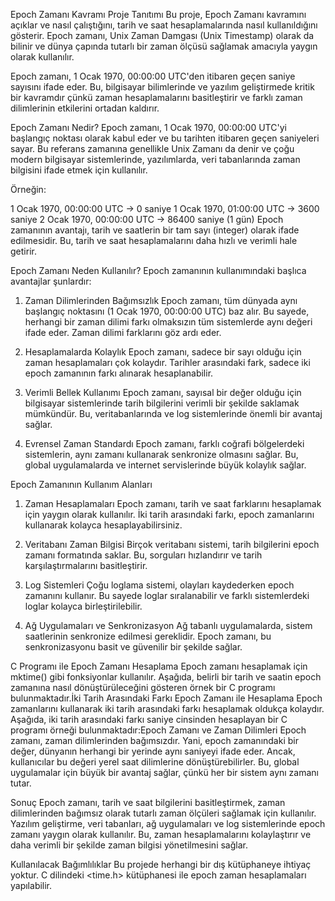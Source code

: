 Epoch Zamanı Kavramı
Proje Tanıtımı
Bu proje, Epoch Zamanı kavramını açıklar ve nasıl çalıştığını, tarih ve saat hesaplamalarında nasıl kullanıldığını gösterir. Epoch zamanı, Unix Zaman Damgası (Unix Timestamp) olarak da bilinir ve dünya çapında tutarlı bir zaman ölçüsü sağlamak amacıyla yaygın olarak kullanılır.

Epoch zamanı, 1 Ocak 1970, 00:00:00 UTC'den itibaren geçen saniye sayısını ifade eder. Bu, bilgisayar bilimlerinde ve yazılım geliştirmede kritik bir kavramdır çünkü zaman hesaplamalarını basitleştirir ve farklı zaman dilimlerinin etkilerini ortadan kaldırır.

Epoch Zamanı Nedir?
Epoch zamanı, 1 Ocak 1970, 00:00:00 UTC'yi başlangıç noktası olarak kabul eder ve bu tarihten itibaren geçen saniyeleri sayar. Bu referans zamanına genellikle Unix Zamanı da denir ve çoğu modern bilgisayar sistemlerinde, yazılımlarda, veri tabanlarında zaman bilgisini ifade etmek için kullanılır.

Örneğin:

1 Ocak 1970, 00:00:00 UTC → 0 saniye
1 Ocak 1970, 01:00:00 UTC → 3600 saniye
2 Ocak 1970, 00:00:00 UTC → 86400 saniye (1 gün)
Epoch zamanının avantajı, tarih ve saatlerin bir tam sayı (integer) olarak ifade edilmesidir. Bu, tarih ve saat hesaplamalarını daha hızlı ve verimli hale getirir.

Epoch Zamanı Neden Kullanılır?
Epoch zamanının kullanımındaki başlıca avantajlar şunlardır:

1. Zaman Dilimlerinden Bağımsızlık
Epoch zamanı, tüm dünyada aynı başlangıç noktasını (1 Ocak 1970, 00:00:00 UTC) baz alır. Bu sayede, herhangi bir zaman dilimi farkı olmaksızın tüm sistemlerde aynı değeri ifade eder. Zaman dilimi farklarını göz ardı eder.

2. Hesaplamalarda Kolaylık
Epoch zamanı, sadece bir sayı olduğu için zaman hesaplamaları çok kolaydır. Tarihler arasındaki fark, sadece iki epoch zamanının farkı alınarak hesaplanabilir.

3. Verimli Bellek Kullanımı
Epoch zamanı, sayısal bir değer olduğu için bilgisayar sistemlerinde tarih bilgilerini verimli bir şekilde saklamak mümkündür. Bu, veritabanlarında ve log sistemlerinde önemli bir avantaj sağlar.

4. Evrensel Zaman Standardı
Epoch zamanı, farklı coğrafi bölgelerdeki sistemlerin, aynı zamanı kullanarak senkronize olmasını sağlar. Bu, global uygulamalarda ve internet servislerinde büyük kolaylık sağlar.

Epoch Zamanının Kullanım Alanları
1. Zaman Hesaplamaları
Epoch zamanı, tarih ve saat farklarını hesaplamak için yaygın olarak kullanılır. İki tarih arasındaki farkı, epoch zamanlarını kullanarak kolayca hesaplayabilirsiniz.

2. Veritabanı Zaman Bilgisi
Birçok veritabanı sistemi, tarih bilgilerini epoch zamanı formatında saklar. Bu, sorguları hızlandırır ve tarih karşılaştırmalarını basitleştirir.

3. Log Sistemleri
Çoğu loglama sistemi, olayları kaydederken epoch zamanını kullanır. Bu sayede loglar sıralanabilir ve farklı sistemlerdeki loglar kolayca birleştirilebilir.

4. Ağ Uygulamaları ve Senkronizasyon
Ağ tabanlı uygulamalarda, sistem saatlerinin senkronize edilmesi gereklidir. Epoch zamanı, bu senkronizasyonu basit ve güvenilir bir şekilde sağlar.

C Programı ile Epoch Zamanı Hesaplama
Epoch zamanı hesaplamak için mktime() gibi fonksiyonlar kullanılır. Aşağıda, belirli bir tarih ve saatin epoch zamanına nasıl dönüştürüleceğini gösteren örnek bir C programı bulunmaktadır.İki Tarih Arasındaki Farkı Epoch Zamanı ile Hesaplama
Epoch zamanlarını kullanarak iki tarih arasındaki farkı hesaplamak oldukça kolaydır. Aşağıda, iki tarih arasındaki farkı saniye cinsinden hesaplayan bir C programı örneği bulunmaktadır:Epoch Zamanı ve Zaman Dilimleri
Epoch zamanı, zaman dilimlerinden bağımsızdır. Yani, epoch zamanındaki bir değer, dünyanın herhangi bir yerinde aynı saniyeyi ifade eder. Ancak, kullanıcılar bu değeri yerel saat dilimlerine dönüştürebilirler. Bu, global uygulamalar için büyük bir avantaj sağlar, çünkü her bir sistem aynı zamanı tutar.

Sonuç
Epoch zamanı, tarih ve saat bilgilerini basitleştirmek, zaman dilimlerinden bağımsız olarak tutarlı zaman ölçüleri sağlamak için kullanılır. Yazılım geliştirme, veri tabanları, ağ uygulamaları ve log sistemlerinde epoch zamanı yaygın olarak kullanılır. Bu, zaman hesaplamalarını kolaylaştırır ve daha verimli bir şekilde zaman bilgisi yönetilmesini sağlar.

Kullanılacak Bağımlılıklar
Bu projede herhangi bir dış kütüphaneye ihtiyaç yoktur. C dilindeki <time.h> kütüphanesi ile epoch zaman hesaplamaları yapılabilir.




